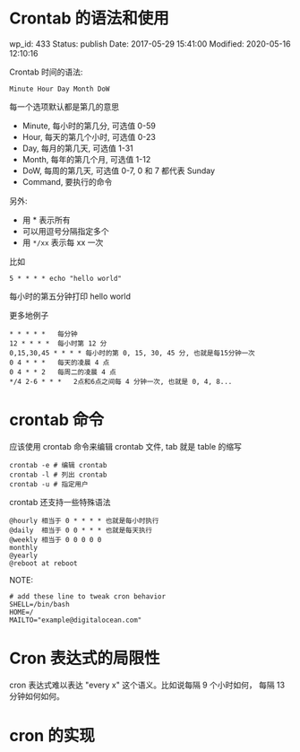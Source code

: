 # Crontab 的语法和使用


wp_id: 433
Status: publish
Date: 2017-05-29 15:41:00
Modified: 2020-05-16 12:10:16


Crontab 时间的语法:

```
Minute Hour Day Month DoW
```

每一个选项默认都是第几的意思

* Minute, 每小时的第几分, 可选值 0-59
* Hour, 每天的第几个小时, 可选值 0-23
* Day, 每月的第几天, 可选值 1-31
* Month, 每年的第几个月, 可选值 1-12
* DoW, 每周的第几天, 可选值 0-7, 0 和 7 都代表 Sunday
* Command, 要执行的命令

另外:

- 用 * 表示所有
- 可以用逗号分隔指定多个
- 用 `*/xx` 表示每 xx 一次

比如

```
5 * * * * echo "hello world"
```

每小时的第五分钟打印 hello world

更多地例子

```
* * * * *	每分钟
12 * * * *	每小时第 12 分
0,15,30,45 * * * * 每小时的第 0, 15, 30, 45 分, 也就是每15分钟一次
0 4 * * *	每天的凌晨 4 点
0 4 * * 2	每周二的凌晨 4 点
*/4 2-6 * * *	2点和6点之间每 4 分钟一次, 也就是 0, 4, 8...
```

# crontab 命令

应该使用 crontab 命令来编辑 crontab 文件, tab 就是 table 的缩写

```
crontab -e # 编辑 crontab
crontab -l # 列出 crontab
crontab -u # 指定用户
```

crontab 还支持一些特殊语法

```
@hourly 相当于 0 * * * * 也就是每小时执行
@daily  相当于 0 0 * * * 也就是每天执行
@weekly 相当于 0 0 0 0 0
monthly
@yearly
@reboot	at reboot
```

NOTE:

```
# add these line to tweak cron behavior
SHELL=/bin/bash
HOME=/
MAILTO="example@digitalocean.com"
```


# Cron 表达式的局限性

cron 表达式难以表达 "every x" 这个语义。比如说每隔 9 个小时如何， 每隔 13 分钟如何如何。

# cron 的实现